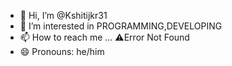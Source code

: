 - 👋 Hi, I’m @Kshitijkr31
- 👀 I’m interested in PROGRAMMING,DEVELOPING
- 📫 How to reach me ... ⚠️Error Not Found
- 😄 Pronouns: he/him

<!---
Kshitijkr31/Kshitijkr31 is a ✨ special ✨ repository because its `README.md` (this file) appears on your GitHub profile.
You can click the Preview link to take a look at your changes.
--->
